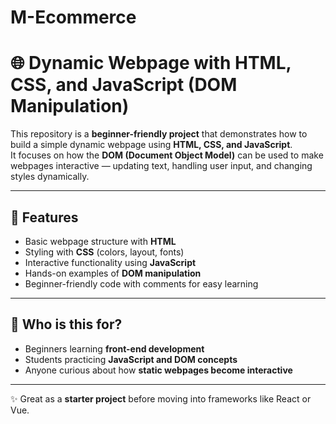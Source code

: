 ﻿# M-Ecommerce
 
# 🌐 Dynamic Webpage with HTML, CSS, and JavaScript (DOM Manipulation)

This repository is a **beginner-friendly project** that demonstrates how to build a simple dynamic webpage using **HTML, CSS, and JavaScript**.  
It focuses on how the **DOM (Document Object Model)** can be used to make webpages interactive — updating text, handling user input, and changing styles dynamically.  

---

## 🚀 Features
- Basic webpage structure with **HTML**  
- Styling with **CSS** (colors, layout, fonts)  
- Interactive functionality using **JavaScript**  
- Hands-on examples of **DOM manipulation**  
- Beginner-friendly code with comments for easy learning  

---

## 🎯 Who is this for?
- Beginners learning **front-end development**  
- Students practicing **JavaScript and DOM concepts**  
- Anyone curious about how **static webpages become interactive**  

---

✨ Great as a **starter project** before moving into frameworks like React or Vue.

